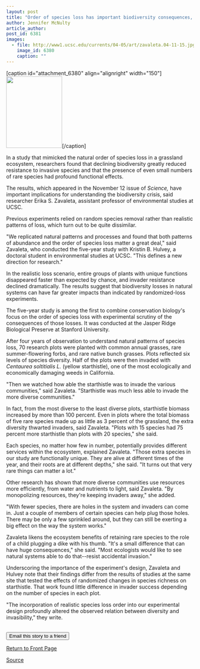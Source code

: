 ```yaml
---
layout: post
title: "Order of species loss has important biodiversity consequences, grassland study reveals"
author: Jennifer McNulty
article_author: 
post_id: 6381
images:
  - file: http://www1.ucsc.edu/currents/04-05/art/zavaleta.04-11-15.jpg
    image_id: 6380
    caption: ""
---
```


[caption id="attachment_6380" align="alignright" width="150"]<a href="http://dev-ucsc-news.pantheonsite.io/wp-content/uploads/2004/11/zavaleta.04-11-15.jpg"><img class="size-full wp-image-6380" src="http://dev-ucsc-news.pantheonsite.io/wp-content/uploads/2004/11/zavaleta.04-11-15.jpg" alt="" width="150" height="192" /></a>[/caption]
<a name="content" id="content"></a>
<p>
  In a study that mimicked the natural order of species loss in a grassland ecosystem, researchers found that declining biodiversity greatly reduced resistance to invasive species and that the presence of even small numbers of rare species had profound functional effects.
</p>
<p>
  The results, which appeared in the November 12 issue of <i>Science,</i> have important implications for understanding the biodiversity crisis, said researcher Erika S. Zavaleta, assistant professor of environmental studies at UCSC.
</p>
<p>
  Previous experiments relied on random species removal rather than realistic patterns of loss, which turn out to be quite dissimilar.
</p>
<p>
  "We replicated natural patterns and processes and found that both patterns of abundance and the order of species loss matter a great deal," said Zavaleta, who conducted the five-year study with Kristin B. Hulvey, a doctoral student in environmental studies at UCSC. "This defines a new direction for research."
</p>
<p>
  In the realistic loss scenario, entire groups of plants with unique functions disappeared faster than expected by chance, and invader resistance declined dramatically. The results suggest that biodiversity losses in natural systems can have far greater impacts than indicated by randomized-loss experiments.
</p>
<p>
  The five-year study is among the first to combine conservation biology's focus on the order of species loss with experimental scrutiny of the consequences of those losses. It was conducted at the Jasper Ridge Biological Preserve at Stanford University.
</p>
<p>
  After four years of observation to understand natural patterns of species loss, 70 research plots were planted with common annual grasses, rare summer-flowering forbs, and rare native bunch grasses. Plots reflected six levels of species diversity. Half of the plots were then invaded with <i>Centaurea soltitialis L.</i> (yellow starthistle), one of the most ecologically and economically damaging weeds in California.
</p>
<p>
  "Then we watched how able the starthistle was to invade the various communities," said Zavaleta. "Starthistle was much less able to invade the more diverse communities."
</p>
<p>
  In fact, from the most diverse to the least diverse plots, starthistle biomass increased by more than 100 percent. Even in plots where the total biomass of five rare species made up as little as 3 percent of the grassland, the extra diversity thwarted invaders, said Zavaleta. "Plots with 15 species had 75 percent more starthistle than plots with 20 species," she said.
</p>
<p>
  Each species, no matter how few in number, potentially provides different services within the ecosystem, explained Zavaleta. "Those extra species in our study are functionally unique. They are alive at different times of the year, and their roots are at different depths," she said. "It turns out that very rare things can matter a lot."
</p>
<p>
  Other research has shown that more diverse communities use resources more efficiently, from water and nutrients to light, said Zavaleta. "By monopolizing resources, they're keeping invaders away," she added.
</p>
<p>
  "With fewer species, there are holes in the system and invaders can come in. Just a couple of members of certain species can help plug those holes. There may be only a few sprinkled around, but they can still be exerting a big effect on the way the system works."
</p>
<p>
  Zavaleta likens the ecosystem benefits of retaining rare species to the role of a child plugging a dike with his thumb. "It's a small difference that can have huge consequences," she said. "Most ecologists would like to see natural systems able to do that--resist accidental invasion."
</p>
<p>
  Underscoring the importance of the experiment's design, Zavaleta and Hulvey note that their findings differ from the results of studies at the same site that tested the effects of randomized changes in species richness on starthistle. That work found little difference in invader success depending on the number of species in each plot.
</p>
<p>
  "The incorporation of realistic species loss order into our experimental design profoundly altered the observed relation between diversity and invasibility," they write.
</p><br>
<form>
  <input name="t1" size="-1" type="hidden"><input name="SUBMIT" type="submit" value="Email this story to a friend">
</form>
<p>
  <a href="http://currents.ucsc.edu/">Return to Front Page</a>
</p>
<p><a href="http://www1.ucsc.edu/currents/04-05/11-15/zavaleta.asp" title="Permalink to zavaleta">Source</a></p>
